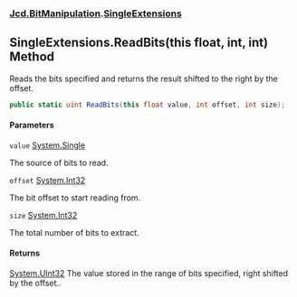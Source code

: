 ### [Jcd.BitManipulation](Jcd.BitManipulation.md 'Jcd.BitManipulation').[SingleExtensions](Jcd.BitManipulation.SingleExtensions.md 'Jcd.BitManipulation.SingleExtensions')

## SingleExtensions.ReadBits(this float, int, int) Method

Reads the bits specified and returns the result shifted to the right by the offset.

```csharp
public static uint ReadBits(this float value, int offset, int size);
```
#### Parameters

<a name='Jcd.BitManipulation.SingleExtensions.ReadBits(thisfloat,int,int).value'></a>

`value` [System.Single](https://docs.microsoft.com/en-us/dotnet/api/System.Single 'System.Single')

The source of bits to read.

<a name='Jcd.BitManipulation.SingleExtensions.ReadBits(thisfloat,int,int).offset'></a>

`offset` [System.Int32](https://docs.microsoft.com/en-us/dotnet/api/System.Int32 'System.Int32')

The bit offset to start reading from.

<a name='Jcd.BitManipulation.SingleExtensions.ReadBits(thisfloat,int,int).size'></a>

`size` [System.Int32](https://docs.microsoft.com/en-us/dotnet/api/System.Int32 'System.Int32')

The total number of bits to extract.

#### Returns
[System.UInt32](https://docs.microsoft.com/en-us/dotnet/api/System.UInt32 'System.UInt32')
The value stored in the range of bits specified, right shifted by the offset..